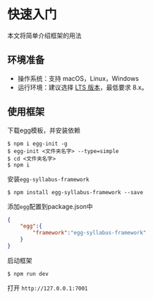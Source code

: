# 快速入门

本文将简单介绍框架的用法

## 环境准备

- 操作系统：支持 macOS，Linux，Windows
- 运行环境：建议选择 [LTS 版本](http://nodejs.org/)，最低要求 8.x。

## 使用框架

下载egg模板，并安装依赖

```shell
$ npm i egg-init -g
$ egg-init <文件夹名字> --type=simple
$ cd <文件夹名字>
$ npm i
```

安装`egg-syllabus-framework`

```shell
$ npm install egg-syllabus-framework --save
```

添加`egg`配置到package.json中

```json
{
    "egg":{
        "framework":"egg-syllabus-framework"
    }
}
```

启动框架

```shell
$ npm run dev
```

打开 `http://127.0.0.1:7001` 


